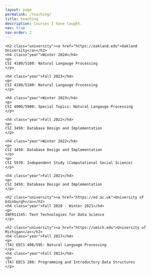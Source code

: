 ```yaml
---
layout: page
permalink: /teaching/
title: teaching
description: Courses I have taught.
nav: true
nav-order: 2
---
```


<div class="teaching">

    <h2 class="university"><a href="https://oakland.edu">Oakland University</a></h2>
    <h4 class="year">Winter 2024</h4>
    <p>
    CSI 4180/5180: Natural Langauge Processing
    </p>

    <h4 class="year">Fall 2023</h4>
    <p>
    CSI 4180/5180: Natural Langauge Processing
    </p>

    <h4 class="year">Winter 2023</h4>
    <p>
    CSI 4900/5900: Special Topics: Natural Langauge Processing
    </p>

    <h4 class="year">Fall 2022</h4>
    <p>
    CSI 3450: Database Design and Implementation
    </p>

    <h4 class="year">Winter 2022</h4>
    <p>
    CSI 3450: Database Design and Implementation
    </p>
    <p>
    CSI 5970: Independent Study (Computational Social Science)
    </p>

    <h4 class="year">Fall 2021</h4>
    <p>
    CSI 3450: Database Design and Implementation
    </p>

    <h2 class="university"><a href="https://ed.ac.uk">University of Edinburgh</a></h2>
    <h4 class="year">Fall 2020 - Winter 2021</h4>
    <p>
    INFR11145: Text Technologies for Data Science
    </p>

    <h2 class="university"><a href="https://umich.edu">University of Michigan</a></h2>
    <h4 class="year">Fall 2017</h4>
    <p>
    (TA) EECS 498/595: Natural Language Processing
    </p>
    <h4 class="year">Fall 2013</h4>
    <p>
    (TA) EECS 280: Programming and Introductory Data Structures
    </p>

</div>
